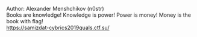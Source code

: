 Author: Alexander Menshchikov (n0str)<br>
Books are knowledge! Knowledge is power! Power is money! Money is the book with flag!<br>
https://samizdat-cybrics2019quals.ctf.su/